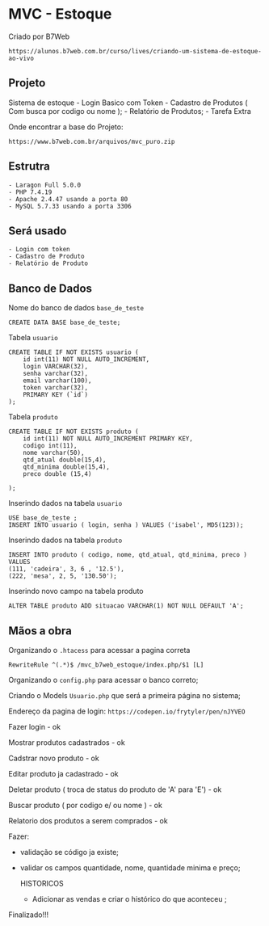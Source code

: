 # MVC - Estoque

Criado por B7Web

    https://alunos.b7web.com.br/curso/lives/criando-um-sistema-de-estoque-ao-vivo

## Projeto
Sistema de estoque
    - Login Basico com Token
    - Cadastro de Produtos ( Com busca por codigo ou nome );
    - Relatório de Produtos;
    - Tarefa Extra

Onde encontrar a base do Projeto:

    https://www.b7web.com.br/arquivos/mvc_puro.zip

## Estrutra
    - Laragon Full 5.0.0
    - PHP 7.4.19
    - Apache 2.4.47 usando a porta 80
    - MySQL 5.7.33 usando a porta 3306

## Será usado
    - Login com token
    - Cadastro de Produto 
    - Relatório de Produto


## Banco de Dados

Nome do banco de dados `base_de_teste`

    CREATE DATA BASE base_de_teste;

Tabela `usuario`

    CREATE TABLE IF NOT EXISTS usuario (
        id int(11) NOT NULL AUTO_INCREMENT,
        login VARCHAR(32),
        senha varchar(32),
        email varchar(100), 
        token varchar(32), 
        PRIMARY KEY (`id`)
    );

Tabela `produto`

    CREATE TABLE IF NOT EXISTS produto (
        id int(11) NOT NULL AUTO_INCREMENT PRIMARY KEY,
        codigo int(11),
        nome varchar(50),
        qtd_atual double(15,4),
        qtd_minima double(15,4),
        preco double (15,4)

    );

Inserindo dados na tabela `usuario`

    USE base_de_teste ;
    INSERT INTO usuario ( login, senha ) VALUES ('isabel', MD5(123));

Inserindo dados na tabela `produto`

    INSERT INTO produto ( codigo, nome, qtd_atual, qtd_minima, preco ) 
    VALUES 
    (111, 'cadeira', 3, 6 , '12.5'),
    (222, 'mesa', 2, 5, '130.50');


Inserindo novo campo na tabela produto

    ALTER TABLE produto ADD situacao VARCHAR(1) NOT NULL DEFAULT 'A';

## Mãos a obra

Organizando o `.htacess` para acessar a pagina correta

    RewriteRule ^(.*)$ /mvc_b7web_estoque/index.php/$1 [L]

Organizando o `config.php` para acessar o banco correto;

Criando o Models `Usuario.php` que será a primeira página no sistema;

Endereço da pagina de login: `https://codepen.io/frytyler/pen/nJYVEO`

Fazer login - ok 

Mostrar produtos cadastrados - ok

Cadstrar novo produto - ok 

Editar produto ja cadastrado - ok 

Deletar produto ( troca de status do produto de 'A' para 'E') - ok 

Buscar produto ( por codigo e/ ou nome ) -  ok 

Relatorio dos produtos a serem comprados - ok 




Fazer:

 - validação se código ja existe;
 - validar os campos quantidade,  nome, quantidade minima e preço;

    HISTORICOS
     - Adicionar as vendas e criar o histórico do que aconteceu ;

 

 Finalizado!!!

 
